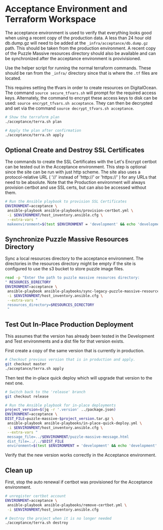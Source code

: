 # Acceptance Environment and Terraform Workspace

The acceptance environment is used to verify that everything looks good when
using a recent copy of the production data. A less than 24 hour old db.dump.gz
will need to be added at the `_infra/acceptance/db.dump.gz` path. This should
be taken from the production environment. A recent copy of the Puzzle Massive
resources directory should also be available and can be synchronized after the
acceptance environment is provivisioned.

Use the helper script for running the normal terraform commands. These should
be ran from the `_infra/` directory since that is where the `.tf` files are
located.

This requires setting the tfvars in order to create resources on DigitalOcean.
The command `source secure_tfvars.sh` will prompt for the required access keys.
Alternately, the command to encrypt these access keys to disk can be used:
`source encrypt_tfvars.sh acceptance`. They can then be decrypted and set via
the command `source decrypt_tfvars.sh acceptance`.

```bash
# Show the terraform plan
./acceptance/terra.sh plan

# Apply the plan after confirmation
./acceptance/terra.sh apply
```

## Optional Create and Destroy SSL Certificates

The commands to create the SSL Certificates with the Let's Encrypt certbot can
be tested out in the Acceptance environment. This step is optional since the
site can be run with just http scheme. The site also uses a protocol-relative
URL ( '//' instead of 'http://' or 'https://' ) for any URLs that need to be
absolute. Note that the Production environment will always provision certbot and
use SSL certs, but can also be accessed without them.

```bash
# Run the Ansible playbook to provision SSL Certificates
ENVIRONMENT=acceptance \
 ansible-playbook ansible-playbooks/provision-certbot.yml \
 -i $ENVIRONMENT/host_inventory.ansible.cfg \
 --extra-vars "
 makeenvironment=$(test $ENVIRONMENT = 'development' && echo 'development' || echo 'production')"
```

## Synchronize Puzzle Massive Resources Directory

Sync a local resources directory to the acceptance environment. The directories
in the resources directory might be empty if the site is configured to use the
s3 bucket to store puzzle image files.

```bash
read -p "Enter the path to puzzle massive resources directory:
" RESOURCES_DIRECTORY
ENVIRONMENT=acceptance \
 ansible-playbook ansible-playbooks/sync-legacy-puzzle-massive-resources-directory.yml \
 -i $ENVIRONMENT/host_inventory.ansible.cfg \
 --extra-vars "
 resources_directory=$RESOURCES_DIRECTORY
 "
```

## Test Out In-Place Production Deployment

This assumes that the version has already been tested in the Development and
Test environments and a dist file for that version exists.

First create a copy of the same version that is currently in production.

```bash
# Checkout previous version that is in production and apply.
git checkout master
./acceptance/terra.sh apply
```

Then test the in-place quick deploy which will upgrade that version to the next
one.

```bash
# Switch back to the 'release' branch
git checkout release

# Run the Ansible playbook for in-place deployments
project_version=$(jq -r '.version' ../package.json)
ENVIRONMENT=acceptance \
DIST_FILE=puzzle-massive-$project_version.tar.gz \
 ansible-playbook ansible-playbooks/in-place-quick-deploy.yml \
 -i $ENVIRONMENT/host_inventory.ansible.cfg \
 --extra-vars "
 message_file=../$ENVIRONMENT/puzzle-massive-message.html
 dist_file=../../$DIST_FILE
 environment=$(test $ENVIRONMENT = 'development' && echo 'development' || echo 'production')"
```

Verify that the new version works correctly in the Acceptance environment.

## Clean up

First, stop the auto renewal if certbot was provisioned for the Acceptance environment.

```bash
# unregister certbot account
ENVIRONMENT=acceptance \
 ansible-playbook ansible-playbooks/remove-certbot.yml \
 -i $ENVIRONMENT/host_inventory.ansible.cfg
```

```bash
# Destroy the project when it is no longer needed
./acceptance/terra.sh destroy
```

